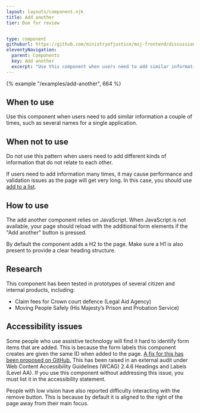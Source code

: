 ```yaml
---
layout: layouts/component.njk
title: Add another
tier: Due for review


type: component
githuburl: https://github.com/ministryofjustice/moj-frontend/discussions/686
eleventyNavigation:
  parent: Components
  key: Add another
  excerpt: "Use this component when users need to add similar information a couple of times, such as several names for a single application."
---
```


{% example "/examples/add-another", 664 %}

## When to use

Use this component when users need to add similar information a couple of times, such as several names for a single application.

## When not to use

Do not use this pattern when users need to add different kinds of information that do not relate to each other.

If users need to add information many times, it may cause performance and validation issues as the page will get very long. In this case, you should use [add to a list](/patterns/add-to-a-list/).

## How to use

The add another component relies on JavaScript. When JavaScript is not available, your page should reload with the additional form elements if the "Add another" button is pressed.

By default the component adds a H2 to the page. Make sure a H1 is also present to provide a clear heading structure.

## Research

This component has been tested in prototypes of several citizen and internal products, including:

- Claim fees for Crown court defence (Legal Aid Agency)
- Moving People Safely (His Majesty’s Prison and Probation Service)

## Accessibility issues

Some people who use assistive technology will find it hard to identify form items that are added. This is because the form labels this component creates are given the same ID when added to the page. [A fix for this has been proposed on GitHub.](https://github.com/ministryofjustice/moj-frontend/issues/160) This has been raised in an external audit under Web Content Accessibility Guidelines (WCAG) 2.4.6 Headings and Labels (Level AA). If you use this component without addressing this issue, you must list it in the accessibility statement.

People with low vision have also reported difficulty interacting with the remove button. This is because by default it is aligned to the right of the page away from their main focus.
